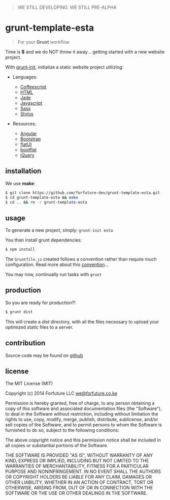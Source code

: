 
> WE STILL DEVELOPING. WE STILL PRE-ALPHA

# grunt-template-esta

> For your **Grunt** workflow

Time is **$** and we do NOT throw it away... getting started with a new
website project.

With [grunt-init][grunt-init], initialize a static website project
utilizing:

  * Languages:
    * [Coffeescript][coffee]
    * [HTML][html]
    * [Jade][jade]
    * [Javascript][javascript]
    * [Sass][sass]
    * [Stylus][stylus]

  * Resources:
    * [Angular][angular]
    * [Bootstrap][bootstrap]
    * [flatUI][flatUI]
    * [bootflat][bootflat]
    * [jQuery][jQuery]


## installation

We use __make__:

```bash
$ git clone https://github.com/forfuture-dev/grunt-template-esta.git
$ cd grunt-template-esta && make
$ cd .. && rm -r grunt-template-esta
```

## usage

To generate a new project, simply: `grunt-init esta`

You then install grunt dependencies:

```bash
$ npm install
```

The `Gruntfile.js` created follows a convention rather than require much
configuration. Read more about this [convention][convention]...

You may now, continually run tasks with `grunt`


## production

So you are ready for production?!

```bash
$ grunt dist
```

This will create a _dist_ directory, with all the files necessary
to upload your optimized static files to a server.


## contribution

Source code may be found on [github][repo]


## license

The MIT License (MIT)

Copyright (c) 2014 Forfuture LLC <we@forfuture.co.ke>

Permission is hereby granted, free of charge, to any person
obtaining a copy of this software and associated
documentation files (the "Software"), to deal in the Software
without restriction, including without limitation the rights
to use, copy, modify, merge, publish, distribute, sublicense,
and/or sell copies of the Software, and to permit persons to
whom the Software is furnished to do so, subject to the
following conditions:

The above copyright notice and this permission notice shall
be included in all copies or substantial portions of the
Software.

THE SOFTWARE IS PROVIDED "AS IS", WITHOUT WARRANTY OF ANY
KIND, EXPRESS OR IMPLIED, INCLUDING BUT NOT LIMITED TO THE
WARRANTIES OF MERCHANTABILITY, FITNESS FOR A PARTICULAR
PURPOSE AND NONINFRINGEMENT. IN NO EVENT SHALL THE AUTHORS
OR COPYRIGHT HOLDERS BE LIABLE FOR ANY CLAIM, DAMAGES OR
OTHER LIABILITY, WHETHER IN AN ACTION OF CONTRACT, TORT OR
OTHERWISE, ARISING FROM, OUT OF OR IN CONNECTION WITH THE
SOFTWARE OR THE USE OR OTHER DEALINGS IN THE SOFTWARE.


[convention]:https://github.com/forfuture-dev/grunt-template-esta/wiki/Convention
[repo]:https://github.com/forfuture-dev/grunt-template-esta

[angular]:https://angularjs.org
[bootflat]:http://bootflat.github.io
[bootstrap]:https://getbootstrap.com
[coffee]:http://coffeescript.org
[flatUI]:http://designmodo.com/flat-free
[grunt-init]:https://gruntjs.com
[html]:http://en.wikipedia.org/wiki/HTML
[jade]:https://jade-lang.com
[javascript]:https://developer.mozilla.org/en/docs/Web/JavaScript
[jQuery]:http://code.jquery.com
[onpm]:https://github.com/forfuture-dev/onpm
[npm]:https://npmjs.org
[sass]:https://sass-lang.com
[stylus]:http://learnboost.github.io/stylus
